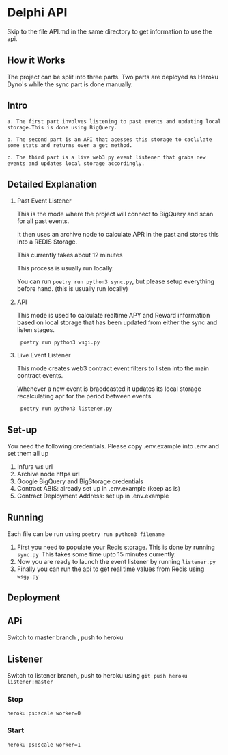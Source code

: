 # Delphi API

Skip to the file API.md in the same directory to get information to use the api.

## How it Works

The project can be split into three parts. Two parts are deployed as Heroku Dyno's while the sync part is done manually.

## Intro

    a. The first part involves listening to past events and updating local storage.This is done using BigQuery.

    b. The second part is an API that acesses this storage to caclulate some stats and returns over a get method.

    c. The third part is a live web3 py event listener that grabs new events and updates local storage accordingly.

## Detailed Explanation

1.  Past Event Listener

    This is the mode where the project will connect to BigQuery and scan for all past events.

    It then uses an archive node to calculate APR in the past and stores this into a REDIS Storage.

    This currently takes about 12 minutes

    This process is usually run locally.

    You can run `poetry run python3 sync.py`, but please setup everything before hand. (this is usually run locally)

2.  API

    This mode is used to calculate realtime APY and Reward information based on local storage that has been updated from either the sync and listen stages.

    ` poetry run python3 wsgi.py`

3.  Live Event Listener

    This mode creates web3 contract event filters to listen into the main contract events.

    Whenever a new event is braodcasted it updates its local storage recalculating apr for the period between events.

    ` poetry run python3 listener.py`

## Set-up

You need the following credentials. Please copy .env.example into .env and set them all up

1. Infura ws url
2. Archive node https url
3. Google BigQuery and BigStorage credentials
4. Contract ABIS: already set up in .env.example (keep as is)
5. Contract Deployment Address: set up in .env.example

## Running

Each file can be run using `poetry run python3 filename`

1. First you need to populate your Redis storage. This is done by running `sync.py `This takes some time upto 15 minutes currently.
2. Now you are ready to launch the event listener by running `listener.py`
3. Finally you can run the api to get real time values from Redis using `wsgy.py`

## Deployment

## APi

Switch to master branch , push to heroku

## Listener

Switch to listener branch, push to heroku using `git push heroku listener:master`

### Stop

`heroku ps:scale worker=0`

### Start

`heroku ps:scale worker=1`
